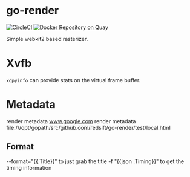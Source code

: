 # go-render

[![CircleCI](https://circleci.com/gh/Redsift/go-render.svg?style=svg)](https://circleci.com/gh/Redsift/go-render) [![Docker Repository on Quay](https://quay.io/repository/redsift/go-render/status "Docker Repository on Quay")](https://quay.io/repository/redsift/go-render)

Simple webkit2 based rasterizer. 

# Xvfb

`xdpyinfo` can provide stats on the virtual frame buffer.


# Metadata

render metadata www.google.com
render metadata file:///opt/gopath/src/github.com/redsift/go-render/test/local.html

## Format

--format="{{.Title}}" to just grab the title
-f "{{json .Timing}}" to get the timing information